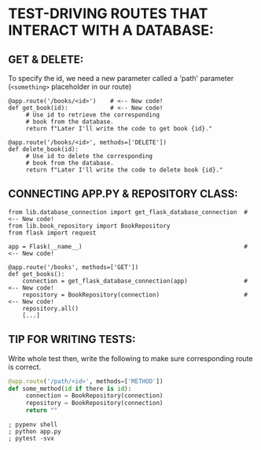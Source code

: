 # TEST-DRIVING ROUTES THAT INTERACT WITH A DATABASE:

## GET & DELETE:

To specify the id, we need a new parameter called a 'path' parameter (`<something>` placeholder in our route)

```shell
@app.route('/books/<id>')    # <-- New code!
def get_book(id):            # <-- New code!
     # Use id to retrieve the corresponding
     # book from the database.
     return f"Later I'll write the code to get book {id}."

@app.route('/books/<id>', methods=['DELETE'])
def delete_book(id):
     # Use id to delete the corresponding
     # book from the database.
     return f"Later I'll write the code to delete book {id}."
```

## CONNECTING APP.PY & REPOSITORY CLASS:

```shell
from lib.database_connection import get_flask_database_connection  # <-- New code!
from lib.book_repository import BookRepository
from flask import request

app = Flask(__name__)                                              # <-- New code!

@app.route('/books', methods=['GET'])
def get_books():
    connection = get_flask_database_connection(app)                # <-- New code!
    repository = BookRepository(connection)                        # <-- New code!
    repository.all()
    [...]
```

## TIP FOR WRITING TESTS:

Write whole test then, write the following to make sure corresponding route is correct.

```python
@app.route('/path/<id>', methods=['METHOD'])
def some_method(id if there is id):
     connection = BookRepository(connection)
     repository = BookRepository(connection)
     return ""
```

``` shell
; pypenv shell
; python app.py
; pytest -svx

```